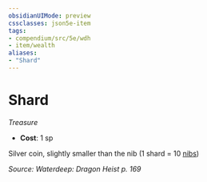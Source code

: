 ```yaml
---
obsidianUIMode: preview
cssclasses: json5e-item
tags:
- compendium/src/5e/wdh
- item/wealth
aliases: 
- "Shard"
---
```

# Shard
*Treasure*  

- **Cost**: 1 sp

Silver coin, slightly smaller than the nib (1 shard = 10 [nibs](/3-Mechanics/CLI/items/nib-wdh.md))

*Source: Waterdeep: Dragon Heist p. 169*